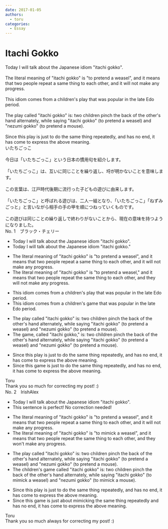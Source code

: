 ```yaml
---
date: 2017-01-05
authors:
  - toru
categories:
  - Essay
---
```


<h1 id="subject_show">Itachi Gokko</h1>
<div class="date" hidden>Jan 5, 2017 17:57</div>
<div id="post"><div id="body_show_ori">
Today I will talk about the Japanese idiom "itachi gokko".<br/><br/>The literal meaning of "itachi gokko" is "to pretend a weasel", and it means that two people repeat a same thing to each other, and it will not make any progress.<br/><br/>This idiom comes from a children's play that was popular in the late Edo period.<br/><br/>The play called "itachi gokko" is: two children pinch the back of the other's hand alternately, while saying "itachi gokko" (to pretend a weasel) and "nezumi gokko" (to pretend a mouse).<br/><br/>Since this play is just to do the same thing repeatedly, and has no end, it has come to express the above meaning.
</div></div>

<!-- more -->

<div id="post_ja"><div id="body_show_mo">
いたちごっこ<br/><br/>今日は「いたちごっこ」という日本の慣用句を紹介します。<br/><br/>「いたちごっこ」は、互いに同じことを繰り返し、埒が明かないことを意味します。<br/><br/>この言葉は、江戸時代後期に流行った子どもの遊びに由来します。<br/><br/>「いたちごっこ」と呼ばれる遊びは、二人一組となり、「いたちごっこ」「ねずみごっと」と言いながら相手の手の甲を順につねっていくものです。<br/><br/>この遊びは同じことの繰り返しで終わりがないことから、現在の意味を持つようになりました。
</div></div>
<div id="block"><div class="first_name"> No. 1　<span class="just_name">ブラック・チェリー</span></div><div id="block2">
<ul class="correction_field">
<li class="incorrect">Today I will talk about the Japanese idiom "itachi gokko".</li>
<li class="corrected correct">
Today I will talk about the Japanese idiom "itachi gokko<span class="f_blue">.</span>"
</li>
</ul>
<ul class="correction_field">
<li class="incorrect">The literal meaning of "itachi gokko" is "to pretend a weasel", and it means that two people repeat a same thing to each other, and it will not make any progress.</li>
<li class="corrected correct">
The literal meaning of "itachi gokko" is "to pretend a weasel," and it means that two people repeat <span class="f_blue">the</span> same thing to each other, and <span class="f_blue">they</span> will not make any progress.
</li>
</ul>
<ul class="correction_field">
<li class="incorrect">This idiom comes from a children's play that was popular in the late Edo period.</li>
<li class="corrected correct">
This idiom comes from a children's <span class="f_blue">game</span> that was popular in the late Edo period.
</li>
</ul>
<ul class="correction_field">
<li class="incorrect">The play called "itachi gokko" is: two children pinch the back of the other's hand alternately, while saying "itachi gokko" (to pretend a weasel) and "nezumi gokko" (to pretend a mouse).</li>
<li class="corrected correct">
The <span class="f_blue">game</span>, called "itachi gokko," is: two children pinch the back of the other's hand alternately, while saying "itachi gokko" (to pretend a weasel) and "nezumi gokko" (to pretend a mouse).
</li>
</ul>
<ul class="correction_field">
<li class="incorrect">Since this play is just to do the same thing repeatedly, and has no end, it has come to express the above meaning.</li>
<li class="corrected correct">
Since this <span class="f_blue">game</span> is just to do the same thing repeatedly, and has no end, it has come to express the above meaning.
</li>
</ul>
</div><div class="name"><span class="just_name">Toru</span><br>
Thank you so much for correcting my post! :)
</div>
</div>
<div id="block"><div class="first_name"> No. 2　<span class="just_name">IrishAlex</span></div><div id="block2">
<ul class="correction_field">
<li class="incorrect">Today I will talk about the Japanese idiom "itachi gokko".</li>
<li class="corrected perfect">This sentence is perfect! No correction needed!</li>
</ul>
<ul class="correction_field">
<li class="incorrect">The literal meaning of "itachi gokko" is "to pretend a weasel", and it means that two people repeat a same thing to each other, and it will not make any progress.</li>
<li class="corrected correct">
The literal meaning of "itachi gokko" is "to <span class="f_blue">mimick</span> a weasel", and it means that two people repeat <span class="f_blue">the</span> same thing to each other, and <span class="f_blue">they won't </span>make any progress.
</li>
</ul>
<ul class="correction_field">
<li class="incorrect">The play called "itachi gokko" is: two children pinch the back of the other's hand alternately, while saying "itachi gokko" (to pretend a weasel) and "nezumi gokko" (to pretend a mouse).</li>
<li class="corrected correct">
The <span class="f_blue">children's game</span> called "itachi gokko" is: two children pinch the back of the other's hand alternately, while saying "itachi gokko" (to <span class="f_blue">mimick</span> a weasel) and "nezumi gokko" (to <span class="f_blue">mimick</span> a mouse).
</li>
</ul>
<ul class="correction_field">
<li class="incorrect">Since this play is just to do the same thing repeatedly, and has no end, it has come to express the above meaning.</li>
<li class="corrected correct">
Since this <span class="f_blue">game </span>is just <span class="f_blue">about mimicking </span>the same thing repeatedly and has no end, it has come to express the above meaning.
</li>
</ul>
</div><div class="name"><span class="just_name">Toru</span><br>
Thank you so much always for correcting my post! :)
</div>
</div>
